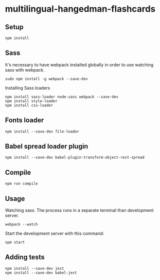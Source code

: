 # multilingual-hangedman-flashcards

Setup
---

```
npm install
```

Sass
---

It's necessary to have webpack installed globally in order to use watching sass with webpack.

```
sudo npm install -g webpack --save-dev
```

Installing Sass loaders

```
npm install sass-loader node-sass webpack --save-dev
npm install style-loader
npm install css-loader
```

Fonts loader
---

```
npm install --save-dev file-loader
```

Babel spread loader plugin
---

```
npm install --save-dev babel-plugin-transform-object-rest-spread
```


Compile
---

```
npm run compile
```



Usage
---

Watching sass. The process runs in a separate terminal than development server.

```
webpack --watch
```


Start the development server with this command:

```
npm start
```

Adding tests
---

```
npm install --save-dev jest
npm install --save-dev babel-jest

```
